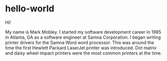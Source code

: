 # hello-world

Hi!

My name is Mark Mobley. I started my software development career in 1985 in Atlanta, GA as a software engineer at Samna Corporation. I began writing printer drivers for the Samna Word word processor. This was around the time the first Hewlett Packard LaserJet printer was introduced. Dot matrix and daisy wheel impact printers were the most common printers at the time. 
